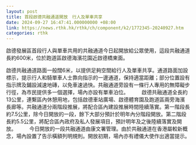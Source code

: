 ```yaml
---
layout: post
title: 首段啟德共融通道開放　行人及單車共享
date: 2024-09-27 16:47:41.000000000 +08:00
link: https://news.rthk.hk/rthk/ch/component/k2/1772345-20240927.htm
categories: rthk
---
```


啟德發展區首段行人與單車共用的共融通道今日起開放給公眾使用，這段共融通道長約600米，位於跑道區啟德海濱花園近啟德橋東面。

啟德共融通道路面一般闊6米，以提供足夠空間給行人及單車共享。通道路面加設標示，提示行人和騎單車人士靠向指示的一邊通道，保持適當距離；部分位置設有指示牌及鋪設減速地磚，以免車速過快。共融通道旁設有一條行人專用的無障礙步行徑，為市民提供多一個選擇，場內亦設有單車泊位。
　　 
啟德共融通道全長約13公里，連繫區內休憩用地，包括啟德車站廣場、啟德體育園及跑道區兩旁海濱長廊等。共融通道分兩階段推展，將配合區內建設推展時間陸續落實。第一階段長約7.5公里，除今日開放的一段，餘下大部分預計於明年內分階段開放。第二階段長約5.5公里，將配合區內政府及私人發展項目，預計明年及之後陸續落實及開放。
　　 
今日開放的一段共融通道由康文署管理。由於共融通道在香港屬較新概念，場內設置了告示橫額列明規則。開放初期，場內亦有禮儀大使作出適當提示。
